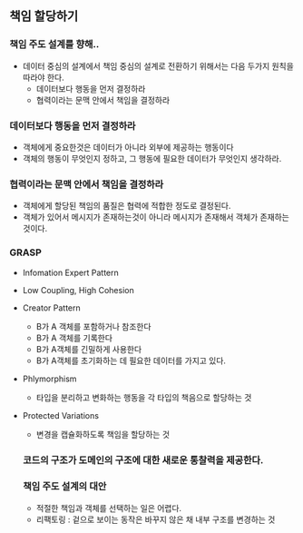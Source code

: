 ## 책임 할당하기
### 책임 주도 설계를 향해..
* 데이터 중심의 설계에서 책임 중심의 설계로 전환하기 위해서는 다음 두가지 원칙을 따라야 한다.
  * 데이터보다 행동을 먼저 결정하라
  * 협력이라는 문맥 안에서 책임을 결정하라

### 데이터보다 행동을 먼저 결정하라
* 객체에게 중요한것은 데이터가 아니라 외부에 제공하는 행동이다
* 객체의 행동이 무엇인지 정하고, 그 행동에 필요한 데이터가 무엇인지 생각하라.
### 협력이라는 문맥 안에서 책임을 결정하라
* 객체에게 할당된 책임의 품질은 협력에 적합한 정도로 결정된다.
* 객체가 있어서 메시지가 존재하는것이 아니라 메시지가 존재해서 객체가 존재하는 것이다.

### GRASP
* Infomation Expert Pattern
* Low Coupling, High Cohesion
* Creator Pattern
  * B가 A 객체를 포함하거나 참조한다
  * B가 A 객체를 기록한다
  * B가 A객체를 긴밀하게 사용한다
  * B가 A객체를 초기화하는 데 필요한 데이터를 가지고 있다.
* Phlymorphism
  * 타입을 분리하고 변화하는 행동을 각 타입의 책음으로 할당하는 것
* Protected Variations
  * 변경을 캡슐화하도록 책임을 할당하는 것
  
  ### 코드의 구조가 도메인의 구조에 대한 새로운 통찰력을 제공한다.
  
  ### 책임 주도 설계의 대안
   * 적절한 책임과 객체를 선택하는 일은 어렵다.
   * 리팩토링 : 겉으로 보이는 동작은 바꾸지 않은 채 내부 구조를 변경하는 것
